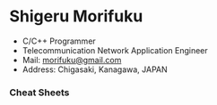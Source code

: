 # Shigeru Morifuku
* C/C++ Programmer
* Telecommunication Network Application Engineer
* Mail: morifuku@gmail.com
* Address: Chigasaki, Kanagawa, JAPAN


### Cheat Sheets